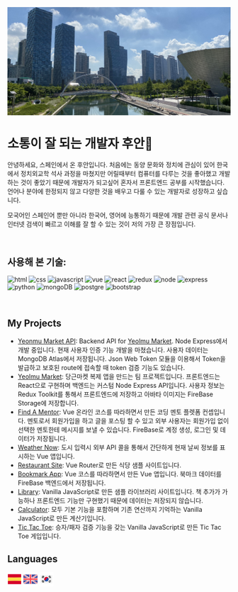 <p align="center">
    <img src="https://github.com/Resdayn/Resdayn/blob/main/img/centralPark.JPG?raw=true">
</p>

# 소통이 잘 되는 개발자 후안👋

안녕하세요, 스페인에서 온 후안입니다. 처음에는 동양 문화와 정치에 관심이 있어 한국에서 정치외교학 석사 과정을 마쳤지만 어릴때부터 컴퓨터를 다루는 것을 좋아했고 개발하는 것이 좋았기 때문에 개발자가 되고싶어 혼자서 프론트엔드 공부를 시작했습니다. 언어나 분야에 한정되지 않고 다양한 것을 배우고 다룰 수 있는 개발자로 성장하고 싶습니다.

모국어인 스페인어 뿐만 아니라 한국어, 영어에 능통하기 때문에 개발 관련 공식 문서나 인터넷 검색이 빠르고 이해를 잘 할 수 있는 것이 저의 가장 큰 장점입니다.

<br>

<!-- ## Hello! I'm Juan 👋

I'm currently self-studying web development, primarily focused on the frontend with the Vue.js framework but with aim to include backend in the future. 

I am also fluent in Spanish, English and Korean. -->

<!-- ## About Me
- 🔭 I’m currently working on ...
- 🌱 I’m currently learning ...
- 👯 I’m looking to collaborate on ...
- 🤔 I’m looking for help with ...
- 💬 Ask me about ...
- 📫 How to reach me: ...
- 😄 Pronouns: ...
- ⚡ Fun fact: ... -->

## 사용해 본 기술:

  ![html](https://img.shields.io/badge/HTML5-E34F26?style=for-the-badge&logo=html5&logoColor=white "html")
  ![css](https://img.shields.io/badge/CSS3-1572B6?style=for-the-badge&logo=css3&logoColor=white)
  ![javascript](https://img.shields.io/badge/JavaScript-323330?style=for-the-badge&logo=javascript&logoColor=F7DF1E)
  ![vue](https://img.shields.io/badge/Vue.js-35495E?style=for-the-badge&logo=vuedotjs&logoColor=4FC08D)
  ![react](https://img.shields.io/badge/React-20232A?style=for-the-badge&logo=react&logoColor=61DAFB)
  ![redux](https://img.shields.io/badge/Redux-593D88?style=for-the-badge&logo=redux&logoColor=white)
  ![node](https://img.shields.io/badge/Node.js-43853D?style=for-the-badge&logo=node.js&logoColor=white)
  ![express](https://img.shields.io/badge/Express.js-404D59?style=for-the-badge)
  ![python](https://img.shields.io/badge/Python-FFD43B?style=for-the-badge&logo=python&logoColor=darkgreen)
  ![mongoDB](https://img.shields.io/badge/MongoDB-4EA94B?style=for-the-badge&logo=mongodb&logoColor=white)
  ![postgre](https://img.shields.io/badge/PostgreSQL-316192?style=for-the-badge&logo=postgresql&logoColor=white)
  ![bootstrap](https://img.shields.io/badge/Bootstrap-563D7C?style=for-the-badge&logo=bootstrap&logoColor=white)

<br>

## My Projects
- <a href="https://github.com/Resdayn/Yeolmu-market-api">Yeonmu Market API</a>: Backend API for <a href="https://github.com/hjiwins/Yeolmu-market"> Yeolmu Market</a>. Node Express에서 개발 중입니다. 현재 사용자 인증 기능 개발을 마쳤습니다. 사용자 데이터는 MongoDB Atlas에서 저장됩니다. Json Web Token 모듈을 이용해서 Token을 발급하고 보호된 route에 접속할 때 token 검증 기능도 있습니다.
- <a href="https://github.com/hjiwins/Yeolmu-market">Yeolmu Market</a>: 당근마켓 복제 앱을 만드는 팀 프로젝트입니다. 프론트엔드는 React으로 구현하며 백엔드는 커스텀 Node Express API입니다. 사용자 정보는 Redux Toolkit를 통해서 프론트엔드에 저장하고 아바타 이미지는 FireBase Storage에 저장합니다.
- <a href="https://github.com/Resdayn/find-a-mentor-app">Find A Mentor</a>: Vue 온라인 코스를 따라하면서 만든 코딩 멘토 플렛폼 컨셉입니다. 멘토로서 회원가입을 하고 글을 포스팅 할 수 있고 외부 사용자는 회원가입 없이 선택한 멘토한테 메시지를 보낼 수 있습니다. FireBase로 계정 생성, 로그인 및 데이터가 저장됩니다.
- <a href="https://github.com/Resdayn/weather-now">Weather Now</a>: 도시 입력시 외부 API 콜을 통해서 간단하게 현재 날씨 정보를 표시하는 Vue 앱입니다.
- <a href="https://github.com/Resdayn/restaurant_site">Restaurant Site</a>: Vue Router로 만든 식당 샘플 사이트입니다.
- <a href="https://github.com/Resdayn/bookmark-app">Bookmark App</a>: Vue 코스를 따라하면서 만든 Vue 앱입니다. 북마크 데이터를 FireBase 백엔드에서 저장됩니다.
- <a href="https://github.com/Resdayn/jsLibrary">Library</a>: Vanilla JavaScript로 만든 샘플 라이브러리 사이트입니다. 책 추가가 가능하나 프론트엔드 기능만 구현했기 때문에 데이터는 저장되지 않습니다. 
- <a href="https://github.com/Resdayn/jsCalculator">Calculator</a>: 모두 기본 기능을 포함하며 기존 연산까지 기억하는 Vanilla JavaScript로 만든 계산기입니다.
- <a href="https://github.com/Resdayn/tictactoe">Tic Tac Toe</a>: 승자/패자 검증 기능을 갖는 Vanilla JavaScript로 만든 Tic Tac Toe 게입입니다.

<!-- ## My Projects
- <a href="https://github.com/Resdayn/Yeolmu-market-api">Yeonmu Market API</a>: Backend API for <a href="https://github.com/hjiwins/Yeolmu-market"> Yeolmu Market</a> a 당근마켓 clone. It is being developed in Node Express and currently only includes the authentication side. User creation + login is available. User data is stored in MongoDB Atlas. The module Json Web Token (JWT) is used to issue tokens to access protected routes.
- <a href="https://github.com/hjiwins/Yeolmu-market">Yeolmu Market</a>: Collaboration project to create a a 당근마켓 clone. It is being developed in React and uses a custom Express backend via API calls. Only user creation + login is available. It uses Redux toolkit to store user info and FireBase Storage to store the user avatar during the user creation.
- <a href="https://github.com/Resdayn/find-a-mentor-app">Find A Mentor</a>: Made with Vue. Platform where mentors can register and people can send messages to contact them. It uses a FireBase backend and that includes authentication.
- <a href="https://github.com/Resdayn/weather-now">Weather Now</a>: Simple weather app made with Vue that calls an API to display the current weather of any city. 
- <a href="https://github.com/Resdayn/restaurant_site">Restaurant Site</a>: A restaurant website created with Vue Router.
- <a href="https://github.com/Resdayn/bookmark-app">Bookmark App</a>: Simple bookmark app created with Vue that saves links with a title/description and writes to a Firebase database.
- <a href="https://github.com/Resdayn/jsLibrary">Library</a>: Proof of concept of a library app where you can add books. Currently not persistent. Made with vanilla Javascript.
- <a href="https://github.com/Resdayn/jsCalculator">Calculator</a>: Made exclusively with vanilla Javascript. It has all the basic functions and can remember past opeartions.
- <a href="https://github.com/Resdayn/tictactoe">Tic Tac Toe</a>: Tic tac toe game with winner checker. Made with vanilla Javascript. -->

## Languages
<img src="img/spain.png"></img>
<img src="img/united-kingdom.png"></img>
<img src="img/south-korea.png"></img>
